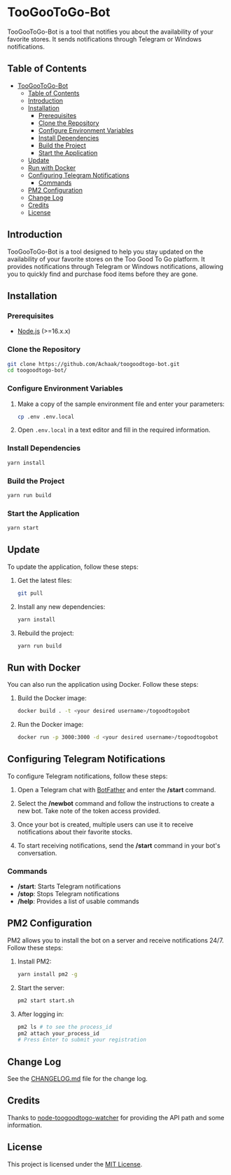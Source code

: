 # TooGooToGo-Bot
TooGooToGo-Bot is a tool that notifies you about the availability of your favorite stores. It sends notifications through Telegram or Windows notifications.

## Table of Contents
- [TooGooToGo-Bot](#toogootogo-bot)
  - [Table of Contents](#table-of-contents)
  - [Introduction](#introduction)
  - [Installation](#installation)
    - [Prerequisites](#prerequisites)
    - [Clone the Repository](#clone-the-repository)
    - [Configure Environment Variables](#configure-environment-variables)
    - [Install Dependencies](#install-dependencies)
    - [Build the Project](#build-the-project)
    - [Start the Application](#start-the-application)
  - [Update](#update)
  - [Run with Docker](#run-with-docker)
  - [Configuring Telegram Notifications](#configuring-telegram-notifications)
    - [Commands](#commands)
  - [PM2 Configuration](#pm2-configuration)
  - [Change Log](#change-log)
  - [Credits](#credits)
  - [License](#license)

## Introduction
TooGooToGo-Bot is a tool designed to help you stay updated on the availability of your favorite stores on the Too Good To Go platform. It provides notifications through Telegram or Windows notifications, allowing you to quickly find and purchase food items before they are gone.

## Installation
### Prerequisites
- [Node.js](https://nodejs.org) (>=16.x.x)

### Clone the Repository
```bash
git clone https://github.com/Achaak/toogoodtogo-bot.git
cd toogoodtogo-bot/
```

### Configure Environment Variables
1. Make a copy of the sample environment file and enter your parameters:
   ```bash
   cp .env .env.local
   ```
2. Open `.env.local` in a text editor and fill in the required information.

### Install Dependencies
```bash
yarn install
```

### Build the Project
```bash
yarn run build
```

### Start the Application
```bash
yarn start
```

## Update
To update the application, follow these steps:

1. Get the latest files:
   ```bash
   git pull
   ```

2. Install any new dependencies:
   ```bash
   yarn install
   ```

3. Rebuild the project:
   ```bash
   yarn run build
   ```

## Run with Docker
You can also run the application using Docker. Follow these steps:

1. Build the Docker image:
   ```bash
   docker build . -t <your desired username>/togoodtogobot
   ```

2. Run the Docker image:
   ```bash
   docker run -p 3000:3000 -d <your desired username>/togoodtogobot
   ```

## Configuring Telegram Notifications
To configure Telegram notifications, follow these steps:

1. Open a Telegram chat with [BotFather](https://t.me/BotFather) and enter the **/start** command.

2. Select the **/newbot** command and follow the instructions to create a new bot. Take note of the token access provided.

3. Once your bot is created, multiple users can use it to receive notifications about their favorite stocks.

4. To start receiving notifications, send the **/start** command in your bot's conversation.

### Commands
- **/start**: Starts Telegram notifications
- **/stop**: Stops Telegram notifications
- **/help**: Provides a list of usable commands

## PM2 Configuration
PM2 allows you to install the bot on a server and receive notifications 24/7. Follow these steps:

1. Install PM2:
   ```bash
   yarn install pm2 -g
   ```

2. Start the server:
   ```bash
   pm2 start start.sh
   ```

3. After logging in:
   ```bash
   pm2 ls # to see the process_id
   pm2 attach your_process_id
   # Press Enter to submit your registration
   ```

## Change Log
See the [CHANGELOG.md](https://github.com/Achaak/toogoodtogo-bot/blob/master/CHANGELOG.md) file for the change log.

## Credits
Thanks to [node-toogoodtogo-watcher](https://github.com/marklagendijk/node-toogoodtogo-watcher) for providing the API path and some information.

## License
This project is licensed under the [MIT License](https://github.com/Achaak/toogoodtogo-bot/blob/master/LICENSE).
